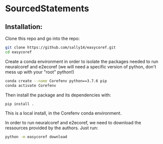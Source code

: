 # SourcedStatements

## Installation:

Clone this repo and go into the repo:

```bash
git clone https://github.com/sally14/easycoref.git
cd easycoref
```

Create a conda environment in order to isolate the packages needed to run neuralcoref and e2ecoref (we will need a specific version of python, don't mess up with your "root" python!)

```bash
conda create --name Corefenv python==3.7.6 pip
conda activate Corefenv
```

Then install the package and its dependencies with:
```bash
pip install .
```
This is a local install, in the Corefenv conda environment. 

In order to run neuralcoref and e2ecoref, we need to download the ressources provided by the authors. Just run:

```bash
python -m easycoref download
```